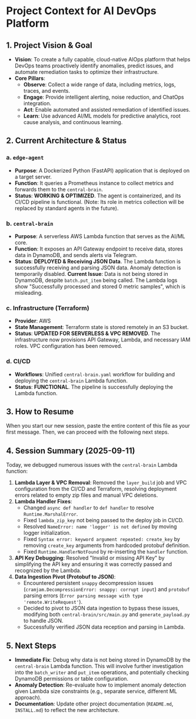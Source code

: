 # Project Context for AI DevOps Platform

## 1. Project Vision & Goal

- **Vision**: To create a fully capable, cloud-native AIOps platform that helps DevOps teams proactively identify anomalies, predict issues, and automate remediation tasks to optimize their infrastructure.
- **Core Pillars**:
    - **Observe**: Collect a wide range of data, including metrics, logs, traces, and events.
    - **Engage**: Provide intelligent alerting, noise reduction, and ChatOps integration.
    - **Act**: Enable automated and assisted remediation of identified issues.
    - **Learn**: Use advanced AI/ML models for predictive analytics, root cause analysis, and continuous learning.

## 2. Current Architecture & Status

### a. `edge-agent`
- **Purpose**: A Dockerized Python (FastAPI) application that is deployed on a target server.
- **Function**: It queries a Prometheus instance to collect metrics and forwards them to the `central-brain`.
- **Status**: **WORKING & OPTIMIZED**. The agent is containerized, and its CI/CD pipeline is functional. (Note: Its role in metrics collection will be replaced by standard agents in the future).

### b. `central-brain`
- **Purpose**: A serverless AWS Lambda function that serves as the AI/ML core.
- **Function**: It exposes an API Gateway endpoint to receive data, stores data in DynamoDB, and sends alerts via Telegram.
- **Status**: **DEPLOYED & Receiving JSON Data**. The Lambda function is successfully receiving and parsing JSON data. Anomaly detection is temporarily disabled. **Current Issue**: Data is not being stored in DynamoDB, despite `batch.put_item` being called. The Lambda logs show "Successfully processed and stored 0 metric samples", which is misleading.

### c. Infrastructure (Terraform)
- **Provider**: AWS
- **State Management**: Terraform state is stored remotely in an S3 bucket.
- **Status**: **UPDATED FOR SERVERLESS & VPC REMOVED**. The infrastructure now provisions API Gateway, Lambda, and necessary IAM roles. VPC configuration has been removed.

### d. CI/CD
- **Workflows**: Unified `central-brain.yaml` workflow for building and deploying the `central-brain` Lambda function.
- **Status**: **FUNCTIONAL**. The pipeline is successfully deploying the Lambda function.

## 3. How to Resume

When you start our new session, paste the entire content of this file as your first message. Then, we can proceed with the following next steps.

## 4. Session Summary (2025-09-11)

Today, we debugged numerous issues with the `central-brain` Lambda function:

1.  **Lambda Layer & VPC Removal**: Removed the `layer_build` job and VPC configuration from the CI/CD and Terraform, resolving deployment errors related to empty zip files and manual VPC deletions.
2.  **Lambda Handler Fixes**:
    *   Changed `async def handler` to `def handler` to resolve `Runtime.MarshalError`.
    *   Fixed `lambda_zip_key` not being passed to the deploy job in CI/CD.
    *   Resolved `NameError: name 'logger' is not defined` by moving logger initialization.
    *   Fixed `Syntax error: keyword argument repeated: create_key` by removing `create_key` arguments from hardcoded protobuf definition.
    *   Fixed `Runtime.HandlerNotFound` by re-inserting the `handler` function.
3.  **API Key Debugging**: Resolved "Invalid or missing API Key" by simplifying the API key and ensuring it was correctly passed and recognized by the Lambda.
4.  **Data Ingestion Pivot (Protobuf to JSON)**:
    *   Encountered persistent `snappy` decompression issues (`cramjam.DecompressionError: snappy: corrupt input`) and `protobuf` parsing errors (`Error parsing message with type 'remote.WriteRequest'`).
    *   Decided to pivot to JSON data ingestion to bypass these issues, modifying both `central-brain/src/main.py` and `generate_payload.py` to handle JSON.
    *   Successfully verified JSON data reception and parsing in Lambda.

## 5. Next Steps

*   **Immediate Fix**: Debug why data is not being stored in DynamoDB by the `central-brain` Lambda function. This will involve further investigation into the `batch_writer` and `put_item` operations, and potentially checking DynamoDB permissions or table configuration.
*   **Anomaly Detection**: Re-evaluate how to implement anomaly detection given Lambda size constraints (e.g., separate service, different ML approach).
*   **Documentation**: Update other project documentation (`README.md`, `INSTALL.md`) to reflect the new architecture.
